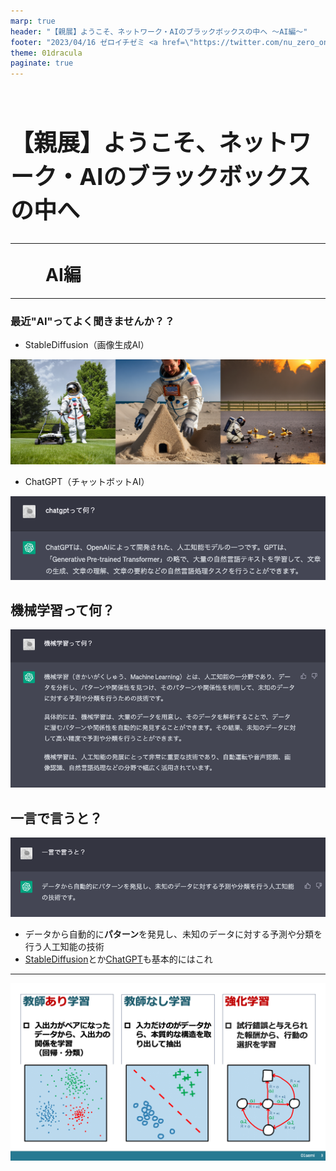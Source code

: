 ```yaml
---
marp: true
header: "【親展】ようこそ、ネットワーク・AIのブラックボックスの中へ 〜AI編〜"
footer: "2023/04/16 ゼロイチゼミ <a href=\"https://twitter.com/nu_zero_one\" style=\"color:white\">@nu_zero_one</a>"
theme: 01dracula
paginate: true
---
```


<!--
headingDivider: 2
_class: title
_paginate: false
_header: ""
-->
# <br><span style="font-size: 37px">【親展】ようこそ、ネットワーク・AIのブラックボックスの中へ</span><br><hr>&emsp;&emsp;AI編

---
### 最近"AI"ってよく聞きませんか？？

- StableDiffusion（画像生成AI）

![h:130](images/stable-diffusion-image.png)

- ChatGPT（チャットボットAI）

![h:130](images/chatgpt-about.png)


## 機械学習って何？

![w:900](images/ask_to_chatgpt.png)

## 一言で言うと？

![w:900](images/in_one_sentence.png)

- データから自動的に**パターン**を発見し、未知のデータに対する予測や分類を行う人工知能の技術
- [StableDiffusion](https://github.com/Stability-AI/stablediffusion)とか[ChatGPT](https://openai.com/blog/chatgpt)も基本的にはこれ


---
![bg](images/classification_of_ml.png)

<!--
_paginate: false
_header: ""
_footer: ""
-->

